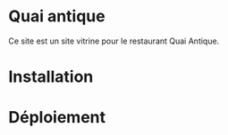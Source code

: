 # Quai antique

Ce site est un site vitrine pour le restaurant Quai Antique.

# Installation 

# Déploiement